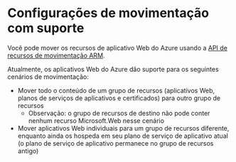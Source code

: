 <properties
	pageTitle="Mover os recursos do aplicativo Web para outro grupo de recursos"
	description="Descreve os cenários em que você pode mover aplicativos Web e Serviços de Aplicativos de um grupo de recursos para outro."
	services="app-service"
	documentationCenter=""
	authors="ZainRizvi"
	manager="wpickett"
	editor=""/>

<tags
	ms.service="app-service"
	ms.workload="web"
	ms.tgt_pltfrm="na"
	ms.devlang="na"
	ms.topic="article"
	ms.date="10/29/2015"
	ms.author="zarizvi"/>
	
# Configurações de movimentação com suporte

Você pode mover os recursos de aplicativo Web do Azure usando a [API de recursos de movimentação ARM](../resource-group-move-resources.md).

Atualmente, os aplicativos Web do Azure dão suporte para os seguintes cenários de movimentação:

* Mover todo o conteúdo de um grupo de recursos (aplicativos Web, planos de serviços de aplicativos e certificados) para outro grupo de recursos 
	* Observação: o grupo de recursos de destino não pode conter nenhum recurso Microsoft.Web nesse cenário
* Mover aplicativos Web individuais para um grupo de recursos diferente, enquanto ainda os hospeda em seu plano de serviço de aplicativo atual (o plano de serviço de aplicativo permanece no grupo de recursos antigo)

<!---HONumber=Nov15_HO2-->